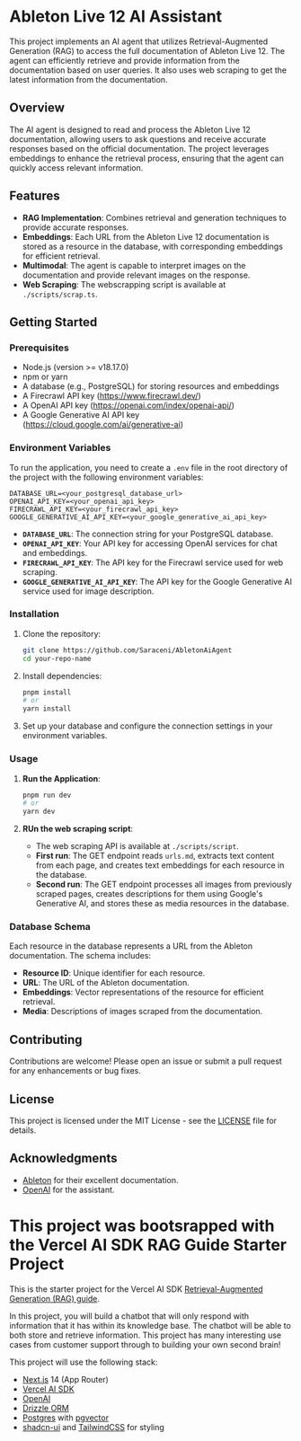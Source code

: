 # Ableton Live 12 AI Assistant

This project implements an AI agent that utilizes Retrieval-Augmented Generation (RAG) to access the full documentation of Ableton Live 12. The agent can efficiently retrieve and provide information from the documentation based on user queries. It also uses web scraping to get the latest information from the documentation.

## Overview

The AI agent is designed to read and process the Ableton Live 12 documentation, allowing users to ask questions and receive accurate responses based on the official documentation. The project leverages embeddings to enhance the retrieval process, ensuring that the agent can quickly access relevant information.


## Features

- **RAG Implementation**: Combines retrieval and generation techniques to provide accurate responses.
- **Embeddings**: Each URL from the Ableton Live 12 documentation is stored as a resource in the database, with corresponding embeddings for efficient retrieval.
- **Multimodal**: The agent is capable to interpret images on the documentation and provide relevant images on the response.
- **Web Scraping**: The webscrapping script is available at `./scripts/scrap.ts`.

## Getting Started

### Prerequisites

- Node.js (version >= v18.17.0)
- npm or yarn
- A database (e.g., PostgreSQL) for storing resources and embeddings
- A Firecrawl API key (<a href="https://www.firecrawl.dev/" target="_blank">https://www.firecrawl.dev/</a>)
- A OpenAI API key (<a href="https://openai.com/index/openai-api/" target="_blank">https://openai.com/index/openai-api/</a>)
- A Google Generative AI API key (<a href="https://cloud.google.com/ai/generative-ai" target="_blank">https://cloud.google.com/ai/generative-ai</a>)

### Environment Variables

To run the application, you need to create a `.env` file in the root directory of the project with the following environment variables:

```plaintext
DATABASE_URL=<your_postgresql_database_url>
OPENAI_API_KEY=<your_openai_api_key>
FIRECRAWL_API_KEY=<your_firecrawl_api_key>
GOOGLE_GENERATIVE_AI_API_KEY=<your_google_generative_ai_api_key>
```

- **`DATABASE_URL`**: The connection string for your PostgreSQL database.
- **`OPENAI_API_KEY`**: Your API key for accessing OpenAI services for chat and embeddings.
- **`FIRECRAWL_API_KEY`**: The API key for the Firecrawl service used for web scraping.
- **`GOOGLE_GENERATIVE_AI_API_KEY`**: The API key for the Google Generative AI service used for image description.

### Installation

1. Clone the repository:
   ```bash
   git clone https://github.com/Saraceni/AbletonAiAgent
   cd your-repo-name
   ```

2. Install dependencies:
   ```bash
   pnpm install
   # or
   yarn install
   ```

3. Set up your database and configure the connection settings in your environment variables.

### Usage

1. **Run the Application**:
   ```bash
   pnpm run dev
   # or
   yarn dev
   ```

2. **RUn the web scraping script**:
   - The web scraping API is available at `./scripts/script`.
   - **First run**: The GET endpoint reads `urls.md`, extracts text content from each page, and creates text embeddings for each resource in the database.
   - **Second run**: The GET endpoint processes all images from previously scraped pages, creates descriptions for them using Google's Generative AI, and stores these as media resources in the database.
   

### Database Schema

Each resource in the database represents a URL from the Ableton documentation. The schema includes:

- **Resource ID**: Unique identifier for each resource.
- **URL**: The URL of the Ableton documentation.
- **Embeddings**: Vector representations of the resource for efficient retrieval.
- **Media**: Descriptions of images scraped from the documentation.

## Contributing

Contributions are welcome! Please open an issue or submit a pull request for any enhancements or bug fixes.

## License

This project is licensed under the MIT License - see the [LICENSE](LICENSE) file for details.

## Acknowledgments

- [Ableton](https://www.ableton.com/en/live/) for their excellent documentation.
- [OpenAI](https://openai.com/) for the assistant.


# This project was bootsrapped with the Vercel AI SDK RAG Guide Starter Project

This is the starter project for the Vercel AI SDK [Retrieval-Augmented Generation (RAG) guide](https://sdk.vercel.ai/docs/guides/rag-chatbot).

In this project, you will build a chatbot that will only respond with information that it has within its knowledge base. The chatbot will be able to both store and retrieve information. This project has many interesting use cases from customer support through to building your own second brain!

This project will use the following stack:

- [Next.js](https://nextjs.org) 14 (App Router)
- [Vercel AI SDK](https://sdk.vercel.ai/docs)
- [OpenAI](https://openai.com)
- [Drizzle ORM](https://orm.drizzle.team)
- [Postgres](https://www.postgresql.org/) with [ pgvector ](https://github.com/pgvector/pgvector)
- [shadcn-ui](https://ui.shadcn.com) and [TailwindCSS](https://tailwindcss.com) for styling
